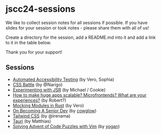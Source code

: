 # jscc24-sessions

We like to collect session notes for all sessions if possible. If you have slides for your session or took notes - please share them with all of us!

Create a directory for the session, add a README.md into it and add a link to it in the table below.

Thank you for your support!

## Sessions

- [Automated Accessibility Testing](./automated-accessibility-testing/) (by Vero, Sophia)
- [CSS Battle](./css-battle/) (by @Narigo)
- [Experimenting with JSR](./experimenting-with-JSR/) (by Michael / Cookie)
- [How to make huge apps scalable? Microfrontends? What are your experiences?](./how-to-make-huge-apps-scalable/) (by Robert?)
- [Mocking Modules in Rust](./mocking-modules-in-rust/) (by Vero)
- [On Becoming A Senior Dev](./on-becoming-a-senior-dev) (by [cowglow](https://github.com/cowglow))
- [Tailwind CSS](./tailwind/) (by @irenama)
- [Tauri](./tauri/) (by Matthias)
- [Solving Advent of Code Puzzles with Vim](./vim-advent-of-code/) (by [yogan](https://github.com/yogan))

